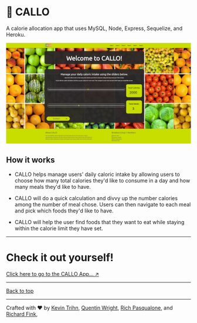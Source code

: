 # :bento: CALLO

A calorie allocation app that uses MySQL, Node, Express, Sequelize, and Heroku.

![Image of CALLO App Landing Page](https://github.com/qgwright/Group-Project-2/blob/master/public/images/callo-homepage.png)


## How it works

* CALLO helps manage users' daily caloric intake by allowing users to choose how many total calories they'd like to consume in a day and how many meals they'd like to have.

* CALLO will do a quick calculation and divvy up the number calories among the number of meal chose. Users can then navigate to each meal and pick which foods they'd like to have.

* CALLO will help the user find foods that they want to eat while staying within the calorie limit they have set.


---

# Check it out yourself!

[Click here to go to the CALLO App... :arrow_upper_right:](#) 

---


[Back to top](#CALLO)

---

Crafted with :heart: by [Kevin Trihn](https://github.com/ktrinh93), [Quentin Wright](https://github.com/qgwright/), [Rich Pasqualone](https://github.com/rpasqualone7), and [Richard Fink](https://github.com/swissfink), 


